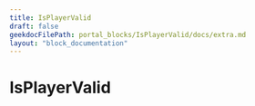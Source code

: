 ```yaml
---
title: IsPlayerValid
draft: false
geekdocFilePath: portal_blocks/IsPlayerValid/docs/extra.md
layout: "block_documentation"
---
```

# IsPlayerValid